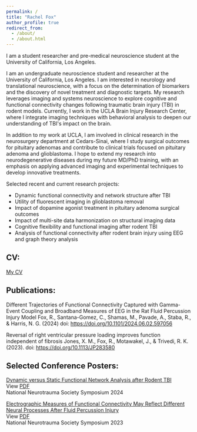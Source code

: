 ```yaml
---
permalink: /
title: "Rachel Fox"
author_profile: true
redirect_from: 
  - /about/
  - /about.html
---
```



I am a student researcher and pre-medical neuroscience student at the University of California, Los Angeles.

I am an undergraduate neuroscience student and researcher at the University of California, Los Angeles. I am interested in neurology and translational neuroscience, with a focus on the determination of biomarkers and the discovery of novel treatment and diagnostic targets. My research leverages imaging and systems neuroscience to explore cognitive and functional connectivity changes following traumatic brain injury (TBI) in rodent models. Currently, I work in the UCLA Brain Injury Research Center, where I integrate imaging techniques with behavioral analysis to deepen our understanding of TBI's impact on the brain.

In addition to my work at UCLA, I am involved in clinical research in the neurosurgery department at Cedars-Sinai, where I study surgical outcomes for pituitary adenomas and contribute to clinical trials focused on pituitary adenoma and glioblastoma. I hope to extend my research into neurodegenerative diseases during my future MD/PhD training, with an emphasis on applying advanced imaging and experimental techniques to develop innovative treatments.


Selected recent and current research projects:
- Dynamic functional connectivity and network structure after TBI
- Utility of fluorescent imaging in glioblastoma removal
- Impact of dopamine agonist treatment in pituitary adenoma surgical outcomes
- Impact of multi-site data harmonization on structural imaging data
- Cognitive flexibility and functional imaging after rodent TBI
- Analysis of functional connectivity after rodent brain injury using EEG and graph theory analysis

## CV: 
[My CV](https://rc-fox.github.io/rachelfox.github.io/files/Rachel_Fox_CV.pdf)

## Publications:

Different Trajectories of Functional Connectivity Captured with Gamma-Event Coupling and Broadband Measures of EEG in the Rat Fluid Percussion Injury Model
Fox, R., Santana-Gomez, C., Shamas, M., Pavade, A., Staba, R., & Harris, N. G. (2024)
doi: https://doi.org/10.1101/2024.06.02.597056

Reversal of right ventricular pressure loading improves function independent of fibrosis
Jones, X. M., Fox, R., Motawakel, J., & Trivedi, R. K. (2023).
doi: https://doi.org/10.1113/JP283580

## Selected Conference Posters:

[Dynamic versus Static Functional Network Analysis after Rodent TBI](https://doi.org/10.1089/neu.2024.41112.abstracts)  
View [PDF](https://rc-fox.github.io/rachelfox.github.io/files/dFC_Poster_NNS_2024.pdf)  
National Neurotrauma Society Symposium 2024

[Electrographic Measures of Functional Connectivity May Reflect Different Neural Processes After Fluid Percussion Injury](https://doi.org/10.1089/neu.2023.29130.abstracts)  
View [PDF](https://rc-fox.github.io/rachelfox.github.io/files/GEC_Poster_NNS_2023.pdf)  
National Neurotrauma Society Symposium 2023

